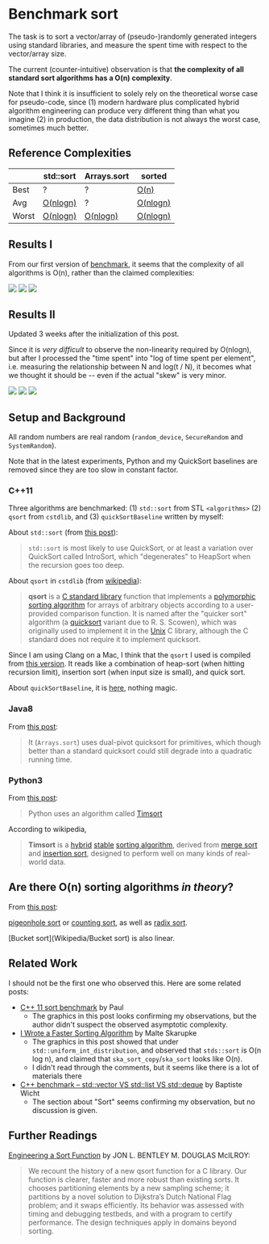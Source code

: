 Benchmark sort
=======

The task is to sort a vector/array of (pseudo-)randomly generated integers using standard libraries, and measure the spent time with respect to the vector/array size.

The current (counter-intuitive) observation is that **the complexity of all standard sort algorithms has a O(n) complexity**.

Note that I think it is insufficient to solely rely on the theoretical worse case for pseudo-code, since (1) modern hardware plus complicated hybrid algorithm engineering can produce very different thing than what you imagine (2) in production, the data distribution is not always the worst case, sometimes much better.

## Reference Complexities

|       | std::sort                                           | Arrays.sort                                                  | sorted                                            |
| ----- | --------------------------------------------------- | ------------------------------------------------------------ | ------------------------------------------------- |
| Best  | ?                                                   | ?                                                            | [O(n)](https://en.wikipedia.org/wiki/Timsort)     |
| Avg   | [O(nlogn)](https://en.wikipedia.org/wiki/Introsort) | ?                                                            | [O(nlogn)](https://en.wikipedia.org/wiki/Timsort) |
| Worst | [O(nlogn)](https://en.wikipedia.org/wiki/Introsort) | [O(nlogn)](https://www.quora.com/What-is-the-complexity-of-Arrays-sort-in-java-Also-why-isn%E2%80%99t-it-as-efficient-as-quick-sort-in-C-or-C++) | [O(nlogn)](https://en.wikipedia.org/wiki/Timsort) |


## Results I

From our first version of [benchmark](explore.ipynb), it seems that the complexity of all algorithms is O(n), rather than the claimed complexities:

![](c++11-stdsort.png)
![](c++11-qsort.png)
![](java8-arrays-sort.png)

## Results II

Updated 3 weeks after the initialization of this post.

Since it is *very difficult* to observe the non-linearity required by O(nlogn), but after I processed the "time spent" into "log of time spent per element", i.e. measuring the relationship between N and log(t / N), it becomes what we thought it should be -- even if the actual "skew" is very minor.

![](c++11-stdsort-ii.png)
![](c++11-qsort-ii.png)
![](java8-arrays-sort-ii.png)

## Setup and Background

All random numbers are real random (`random_device`, `SecureRandom` and `SystemRandom`).

Note that in the latest experiments, Python and my QuickSort baselines are removed since they are too slow in constant factor.

### C++11

Three algorithms are benchmarked: (1) `std::sort` from STL `<algorithms>` (2) `qsort` from `cstdlib`, and (3) `quickSortBaseline` written by myself:

About `std::sort` (from [this post](https://stackoverflow.com/questions/5038895/does-stdsort-implement-quicksort)):

> `std::sort` is most likely to use QuickSort, or at least a variation over QuickSort called IntroSort, which "degenerates" to HeapSort when the recursion goes too deep.

About `qsort` in `cstdlib` (from [wikipedia](https://en.wikipedia.org/wiki/Qsort)):

> **qsort** is a [C standard library](https://en.wikipedia.org/wiki/C_standard_library) function that implements a [polymorphic](https://en.wikipedia.org/wiki/Polymorphism_(computer_science)) [sorting algorithm](https://en.wikipedia.org/wiki/Sorting_algorithm) for arrays of arbitrary objects according to a user-provided comparison function. It is named after the "quicker sort" algorithm (a [quicksort](https://en.wikipedia.org/wiki/Quicksort) variant due to R. S. Scowen), which was originally used to implement it in the [Unix](https://en.wikipedia.org/wiki/Unix) C library, although the C standard does not require it to implement quicksort.

Since I am using Clang on a Mac, I think that the `qsort` I used is compiled from [this version](https://opensource.apple.com/source/Libc/Libc-1272.250.1/stdlib/FreeBSD/qsort.c.auto.html). It reads like a combination of heap-sort (when hitting recursion limit), insertion sort (when input size is small), and quick sort.

About `quickSortBaseline`, it is [here](./quicksort.hpp), nothing magic.

### Java8

From [this post](https://www.quora.com/What-is-the-complexity-of-Arrays-sort-in-java-Also-why-isn%E2%80%99t-it-as-efficient-as-quick-sort-in-C-or-C++):

> It (`Arrays.sort`) uses dual-pivot quicksort for primitives, which though better than a standard quicksort could still degrade into a quadratic running time.

### Python3

From [this post](https://stackoverflow.com/questions/10948920/what-algorithm-does-pythons-sorted-use):

> Python uses an algorithm called [Timsort](https://en.wikipedia.org/wiki/Timsort)

According to wikipedia,

> **Timsort** is a [hybrid](https://en.wikipedia.org/wiki/Hybrid_algorithm) [stable](https://en.wikipedia.org/wiki/Category:Stable_sorts) [sorting algorithm](https://en.wikipedia.org/wiki/Sorting_algorithm), derived from [merge sort](https://en.wikipedia.org/wiki/Merge_sort) and [insertion sort](https://en.wikipedia.org/wiki/Insertion_sort), designed to perform well on many kinds of real-world data.

## Are there O(n) sorting algorithms *in theory*?

From [this post](https://stackoverflow.com/questions/749585/sorting-in-linear-time):

[pigeonhole sort](http://en.wikipedia.org/wiki/Pigeonhole_sort) or [counting sort](http://en.wikipedia.org/wiki/Counting_sort), as well as [radix sort](http://en.wikipedia.org/wiki/Radix_sort).

[Bucket sort](Wikipedia/Bucket sort) is also linear.

## Related Work

I should not be the first one who observed this. Here are some related posts:

- [C++ 11 sort benchmark](https://solarianprogrammer.com/2012/10/24/cpp-11-sort-benchmark/) by Paul
    - The graphics in this post looks confirming my observations, but the author didn't suspect the observed asymptotic complexity.
- [I Wrote a Faster Sorting Algorithm](https://probablydance.com/2016/12/27/i-wrote-a-faster-sorting-algorithm/) by Malte Skarupke
    - The graphics in this post showed that under `std::uniform_int_distribution`, and observed that `stds::sort` is O(n log n), and claimed that `ska_sort_copy`/`ska_sort` looks like O(n).
    - I didn't read through the comments, but it seems like there is a lot of materials there
- [C++ benchmark – std::vector VS std::list VS std::deque](https://baptiste-wicht.com/posts/2012/12/cpp-benchmark-vector-list-deque.html) by Baptiste Wicht
    - The section about "Sort" seems confirming my observation, but no discussion is given.

## Further Readings

[Engineering a Sort Function](http://citeseer.ist.psu.edu/viewdoc/download;jsessionid=E22D8909B745356EF8EBE86CF6EC0309?doi=10.1.1.14.8162&rep=rep1&type=pdf) by JON L. BENTLEY M. DOUGLAS McILROY:

> We recount the history of a new qsort function for a C library. Our function is clearer, faster and more robust than existing sorts. It chooses partitioning elements by a new sampling scheme; it partitions by a novel solution to Dijkstra’s Dutch National Flag problem; and it swaps efficiently. Its behavior was assessed with timing and debugging testbeds, and with a program to certify performance. The design techniques apply in domains beyond sorting.

